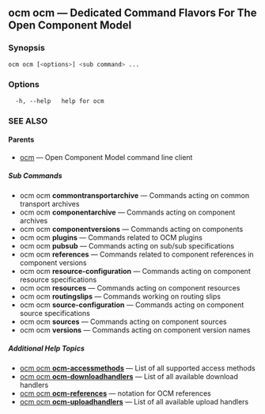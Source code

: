 ## ocm ocm &mdash; Dedicated Command Flavors For The Open Component Model

### Synopsis

```bash
ocm ocm [<options>] <sub command> ...
```

### Options

```text
  -h, --help   help for ocm
```

### SEE ALSO

#### Parents

* [ocm](ocm.md)	 &mdash; Open Component Model command line client


##### Sub Commands

* ocm ocm <b>commontransportarchive</b>	 &mdash; Commands acting on common transport archives
* ocm ocm <b>componentarchive</b>	 &mdash; Commands acting on component archives
* ocm ocm <b>componentversions</b>	 &mdash; Commands acting on components
* ocm ocm <b>plugins</b>	 &mdash; Commands related to OCM plugins
* ocm ocm <b>pubsub</b>	 &mdash; Commands acting on sub/sub specifications
* ocm ocm <b>references</b>	 &mdash; Commands related to component references in component versions
* ocm ocm <b>resource-configuration</b>	 &mdash; Commands acting on component resource specifications
* ocm ocm <b>resources</b>	 &mdash; Commands acting on component resources
* ocm ocm <b>routingslips</b>	 &mdash; Commands working on routing slips
* ocm ocm <b>source-configuration</b>	 &mdash; Commands acting on component source specifications
* ocm ocm <b>sources</b>	 &mdash; Commands acting on component sources
* ocm ocm <b>versions</b>	 &mdash; Commands acting on component version names



##### Additional Help Topics

* [ocm ocm <b>ocm-accessmethods</b>](ocm_ocm_ocm-accessmethods.md)	 &mdash; List of all supported access methods
* [ocm ocm <b>ocm-downloadhandlers</b>](ocm_ocm_ocm-downloadhandlers.md)	 &mdash; List of all available download handlers
* [ocm ocm <b>ocm-references</b>](ocm_ocm_ocm-references.md)	 &mdash; notation for OCM references
* [ocm ocm <b>ocm-uploadhandlers</b>](ocm_ocm_ocm-uploadhandlers.md)	 &mdash; List of all available upload handlers
